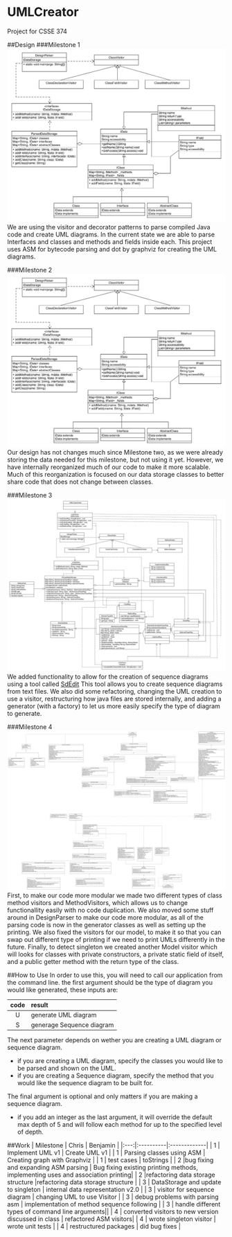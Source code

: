 # UMLCreator
Project for CSSE 374

##Design
###Milestone 1
![Our UML Design!](./Docs/MS1_Turnin/ProjectUML_actual.png)
We are using the visitor and decorator patterns to parse compiled Java code and create UML diagrams.  In the current state we are able to parse Interfaces and classes and methods and fields inside each.
This project uses ASM for bytecode parsing and dot by graphviz for creating the UML diagrams.

###Milestone 2
![Milestone 2 updates](./Docs/MS2_Turnin/ProjectUML_actual.png)
Our design has not changes much since Milestone two, as we were already storing the data needed for this milestone, but not using it yet. However, we have internally reorganized much of our code to make it more scalable. Much of this reorganization is focused on our data storage classes to better share code that does not change between classes. 

###Milestone 3
![Milestone 3 updates](./Docs/MS3_Turnin/UMLClass_MS3.jpg)
We added functionality to allow for the creation of sequence diagrams using a tool called [SdEdit](http://sdedit.sourceforge.net/) This tool allows you to create sequence diagrams from text files.  We also did some refactoring, changing the UML creation to use a visitor, restructuring how java files are stored internally, and adding a generator (with a factory) to let us more easily specify the type of diagram to generate.

###Milestone 4
![Milestone 4 updates](./Docs/MS4_Turnin/MS4_turnin/UMLClass_MS4.png)
First, to make our code more modular we made two different types of class method visitors and MethodVisitors, which allows us to change functionallity easily with no code duplication. We also moved some stuff around in DesignParser to make our code more modular, as all of the parsing code is now in the generator classes as well as setting up the printing.
We also fixed the visitors for our model, to make it so that you can swap out different type of printing if we need to print UMLs differently in the future.
Finally, to detect singleton we created another Model visitor which will looks for classes with private constructors, a private static field of itself, and a public getter method with the return type of the class. 

##How to Use
In order to use this, you will need to call our application from the command line.
the first argument should be the type of diagram you would like generated, these inputs are:

| code | result |
|:---:|:---|
| U | generate UML diagram |
| S | generage Sequence diagram |

The next parameter depends on wether you are creating a UML diagram or sequence diagram.
* if you are creating a UML diagram, specify the classes you would like to be parsed and shown on the UML.
* if you are creating a Sequence diagram, specify the method that you would like the sequence diagram to be built for.

The final argument is optional and only matters if you are making a sequence diagram.  
* if you add an integer as the last argument, it will override the default max depth of 5 and will follow each method for up to the specified level of depth.

##Work
| Milestone | Chris  |      Benjamin  |
|:---:|:----------|:-------------|
| 1 | Implement UML v1 |  Create UML v1 | 
| 1 | Parsing classes using ASM | Creating graph with Graphviz |
| 1 | test cases | toStrings |
| 2 |bug fixing and expanding ASM parsing | Bug fixing existing printing methods, implementing uses and association printing|
| 2 |refactoring data storage structure |refactoring data storage structure |
| 3 | DataStorage and update to singleton | internal data representation v2.0 |
| 3 | visitor for sequence diagram | changing UML to use Visitor |
| 3 | debug problems with parsing asm | implementation of method sequence following |
| 3 | handle different types of command line arguments||
| 4 | converted visitors to new version discussed in class | refactored ASM visitors|
| 4 | wrote singleton visitor | wrote unit tests |
| 4 | restructured packages | did bug fixes | 

